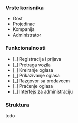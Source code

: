 

### Vrste korisnika
- Gost
- Projedinac
- Kompanija
- Administrator


### Funkcionalnosti
- [_] Registracija i prijava
- [_] Pretraga vozila
- [_] Kreiranje oglasa
- [_] Prikazivanje oglasa
- [_] Razgovor sa prodavcem
- [_] Praćenje oglasa
- [_] Interfejs za administraciju


### Struktura

todo


